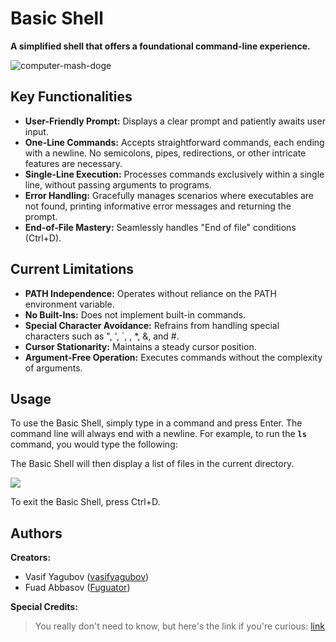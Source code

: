 # Basic Shell

**A simplified shell that offers a foundational command-line experience.**

![computer-mash-doge](https://github.com/user-attachments/assets/8098f17f-1df5-411c-be5d-909075384afb)


## Key Functionalities

* **User-Friendly Prompt:** Displays a clear prompt and patiently awaits user input.
* **One-Line Commands:** Accepts straightforward commands, each ending with a newline. No semicolons, pipes, redirections, or other intricate features are necessary.
* **Single-Line Execution:** Processes commands exclusively within a single line, without passing arguments to programs.
* **Error Handling:** Gracefully manages scenarios where executables are not found, printing informative error messages and returning the prompt.
* **End-of-File Mastery:** Seamlessly handles "End of file" conditions (Ctrl+D).

## Current Limitations

* **PATH Independence:** Operates without reliance on the PATH environment variable.
* **No Built-Ins:** Does not implement built-in commands.
* **Special Character Avoidance:** Refrains from handling special characters such as ", ', `, \, *, &, and #.
* **Cursor Stationarity:** Maintains a steady cursor position.
* **Argument-Free Operation:** Executes commands without the complexity of arguments.

## Usage

To use the Basic Shell, simply type in a command and press Enter. The command line will always end with a newline. For example, to run the **`ls`** command, you would type the following:

The Basic Shell will then display a list of files in the current directory.

![](https://www.topbug.net/wp-content/uploads/2016/11/ls-pagination.gif)

To exit the Basic Shell, press Ctrl+D.

## Authors

**Creators:**

* Vasif Yagubov ([vasifyagubov]([https://github.com/vasifyagubov/](https://github.com/vasifyagubov)))
* Fuad Abbasov ([Fuguator]([https://github.com/Fuguator/](https://github.com/Fuguator/)))

**Special Credits:**

> You really don't need to know, but here's the link if you're curious: [link](https://www.youtube.com/watch?v=hvL1339luv0)
